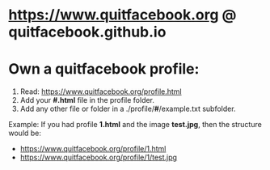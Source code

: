 # https://www.quitfacebook.org @ quitfacebook.github.io
# Own a quitfacebook profile:

1. Read: https://www.quitfacebook.org/profile.html
2. Add your **#.html** file in the profile folder.
3. Add any other file or folder in a ./profile/**#**/example.txt subfolder.

Example: If you had profile **1.html** and the image **test.jpg**, then the structure would be:
* https://www.quitfacebook.org/profile/1.html
* https://www.quitfacebook.org/profile/1/test.jpg